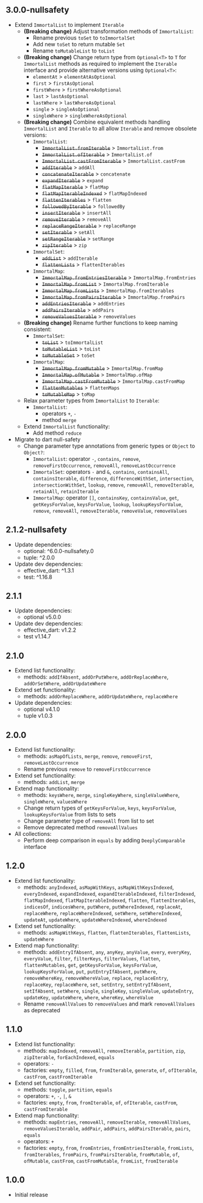 ## 3.0.0-nullsafety

* Extend `ImmortalList` to implement `Iterable`
  * **(Breaking change)** Adjust transformation methods of `ImmortalList`:
    * Rename previous `toSet` to `toImmortalSet`
    * Add new `toSet` to return mutable `Set`
    * Rename `toMutableList` to `toList`
  * **(Breaking change)** Change return type from `Optional<T>` to `T` for `ImmortalList` methods as required to implement the `Iterable` interface and provide alternative versions using `Optional<T>`:
    * `elementAt` > `elementAtAsOptional`
    * `first` > `firstAsOptional`
    * `firstWhere` > `firstWhereAsOptional`
    * `last` > `lastAsOptional`
    * `lastWhere` > `lastWhereAsOptional`
    * `single` > `singleAsOptional`
    * `singleWhere` > `singleWhereAsOptional`
  * **(Breaking change)** Combine equivalent methods handling `ImmortalList` and `Iterable` to all allow `Iterable` and remove obsolete versions:
    * `ImmortalList`:
      * ~~`ImmortalList.fromIterable`~~ > `ImmortalList.from`
      * ~~`ImmortalList.ofIterable`~~ > `ImmortalList.of`
      * ~~`ImmortalList.castFromIterable`~~ > `ImmortalList.castFrom`
      * ~~`addIterable`~~ > `addAll`
      * ~~`concatenateIterable`~~ > `concatenate`
      * ~~`expandIterable`~~ > `expand`
      * ~~`flatMapIterable`~~ > `flatMap`
      * ~~`flatMapIterableIndexed`~~ > `flatMapIndexed`
      * ~~`flattenIterables`~~ > `flatten`
      * ~~`followedByIterable`~~ > `followedBy`
      * ~~`insertIterable`~~ > `insertAll`
      * ~~`removeIterable`~~ > `removeAll`
      * ~~`replaceRangeIterable`~~ > `replaceRange`
      * ~~`setIterable`~~ > `setAll`
      * ~~`setRangeIterable`~~ > `setRange`
      * ~~`zipIterable`~~ > `zip`
    * `ImmortalSet`:
      * ~~`addList`~~ > `addIterable`
      * ~~`flattenLists`~~ > `flattenIterables`
    * `ImmortalMap`:
      * ~~`ImmortalMap.fromEntriesIterable`~~ > `ImmortalMap.fromEntries`
      * ~~`ImmortalMap.fromList`~~ > `ImmortalMap.fromIterable`
      * ~~`ImmortalMap.fromLists`~~ > `ImmortalMap.fromIterables`
      * ~~`ImmortalMap.fromPairsIterable`~~ > `ImmortalMap.fromPairs`
      * ~~`addEntriesIterable`~~ > `addEntries`
      * ~~`addPairsIterable`~~ > `addPairs`
      * ~~`removeValuesIterable`~~ > `removeValues`
  * **(Breaking change)** Rename further functions to keep naming consistent:
    * `ImmortalSet`:
      * ~~`toList`~~ > `toImmortalList`
      * ~~`toMutableList`~~ > `toList`
      * ~~`toMutableSet`~~ > `toSet`
    * `ImmortalMap`:
      * ~~`ImmortalMap.fromMutable`~~ > `ImmortalMap.fromMap`
      * ~~`ImmortalMap.ofMutable`~~ > `ImmortalMap.ofMap`
      * ~~`ImmortalMap.castFromMutable`~~ > `ImmortalMap.castFromMap`
      * ~~`flattenMutables`~~ > `flattenMaps`
      * ~~`toMutableMap`~~ > `toMap`
  * Relax parameter types from `ImmortalList` to `Iterable`:
    * `ImmortalList`:
      * operators `+`, `-`
      * method `merge`
  * Extend `ImmortalList` functionality:
    * Add method `reduce`
* Migrate to dart null-safety
  * Change parameter type annotations from generic types or `Object` to `Object?`:
    * `ImmortalList`: operator `-`, `contains`, `remove`, `removeFirstOccurrence`, `removeAll`, `removeLastOccurrence`
    * `ImmortalSet`: operators `-` and `&`, `contains`, `containsAll`, `containsIterable`, `difference`, `differenceWithSet`, `intersection`, `intersectionWithSet`, `lookup`, `remove`, `removeAll`, `removeIterable`, `retainAll`, `retainIterable`
    * `ImmortalMap`: operator `[]`, `containsKey`, `containsValue`, `get`, `getKeysForValue`, `keysForValue`, `lookup`, `lookupKeysForValue`, `remove`, `removeAll`, `removeIterable`, `removeValue`, `removeValues`

## 2.1.2-nullsafety

* Update dependencies:
  * optional: ^6.0.0-nullsafety.0
  * tuple: ^2.0.0
* Update dev dependencies:
  * effective_dart: ^1.3.1
  * test: ^1.16.8

## 2.1.1

* Update dependencies:
  * optional v5.0.0
* Update dev dependencies:
  * effective_dart: v1.2.2
  * test v1.14.7

## 2.1.0

* Extend list functionality:
  * methods: `addIfAbsent`, `addOrPutWhere`, `addOrReplaceWhere`, `addOrSetWhere`, `addOrUpdateWhere`
* Extend set functionality:
  * methods: `addOrReplaceWhere`, `addOrUpdateWhere`, `replaceWhere`
* Update dependencies:
  * optional v4.1.0
  * tuple v1.0.3

## 2.0.0

* Extend list functionality:
  * methods: `asMapOfLists`, `merge`, `remove`, `removeFirst`, `removeLastOccurrence`
  * Rename previous `remove` to `removeFirstOccurrence`
* Extend set functionality:
  * methods: `addList`, `merge`
* Extend map functionality:
  * methods: `keysWhere`, `merge`, `singleKeyWhere`, `singleValueWhere`, `singleWhere`, `valuesWhere`
  * Change return types of `getKeysForValue`, `keys`, `keysForValue`, `lookupKeysForValue` from lists to sets
  * Change parameter type of `removeAll` from list to set
  * Remove deprecated method `removeAllValues`
* All collections:
  * Perform deep comparison in `equals` by adding `DeeplyComparable` interface

## 1.2.0

* Extend list functionality:
  * methods: `anyIndexed`, `asMapWithKeys`, `asMapWithKeysIndexed`, `everyIndexed`, `expandIndexed`, `expandIterableIndexed`, `filterIndexed`, `flatMapIndexed`, `flatMapIterableIndexed`, `flatten`, `flattenIterables`, `indicesOf`, `indicesWhere`, `putWhere`, `putWhereIndexed`, `replaceAt`, `replaceWhere`, `replaceWhereIndexed`, `setWhere`, `setWhereIndexed`, `updateAt`, `updateWhere`, `updateWhereIndexed`, `whereIndexed`
* Extend set functionality:
  * methods: `asMapWithKeys`, `flatten`, `flattenIterables`, `flattenLists`, `updateWhere`
* Extend map functionality:
  * methods: `addEntryIfAbsent`, `any`, `anyKey`, `anyValue`, `every`, `everyKey`, `everyValue`, `filter`, `filterKeys`, `filterValues`, `flatten`, `flattenMutables`, `get`, `getKeysForValue`, `keysForValue`, `lookupKeysForValue`, `put`, `putEntryIfAbsent`, `putWhere`, `removeWhereKey`, `removeWhereValue`, `replace`, `replaceEntry`, `replaceKey`, `replaceWhere`, `set`, `setEntry`, `setEntryIfAbsent`, `setIfAbsent`, `setWhere`, `single`, `singleKey`, `singleValue`, `updateEntry`, `updateKey`, `updateWhere`, `where`, `whereKey`, `whereValue`
  * Rename `removeAllValues` to `removeValues` and mark `removeAllValues` as deprecated

## 1.1.0

* Extend list functionality:
  * methods: `mapIndexed`, `removeAll`, `removeIterable`, `partition`, `zip`, `zipIterable`, `forEachIndexed`, `equals`
  * operators: `-`
  * factories: `empty`, `filled`, `from`, `fromIterable`, `generate`, `of`, `ofIterable`, `castFrom`, `castFromIterable`
* Extend set functionality:
  * methods: `toggle`, `partition`, `equals`
  * operators: `+`, `-`, `|`, `&`
  * factories: `empty`, `from`, `fromIterable`, `of`, `ofIterable`, `castFrom`, `castFromIterable`
* Extend map functionality:
  * methods: `mapEntries`, `removeAll`, `removeIterable`, `removeAllValues`, `removeValuesIterable`, `addPair`, `addPairs`, `addPairsIterable`, `pairs`, `equals`
  * operators: `+`
  * factories: `empty`, `from`, `fromEntries`, `fromEntriesIterable`, `fromLists`, `fromIterables`, `fromPairs`, `fromPairsIterable`, `fromMutable`, `of`, `ofMutable`, `castFrom`, `castFromMutable`, `fromList`, `fromIterable`

## 1.0.0

* Initial release
